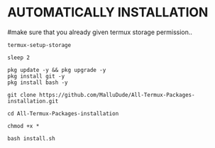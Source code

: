 
# AUTOMATICALLY INSTALLATION
#make sure that you already given termux storage permission..

```
termux-setup-storage

sleep 2

pkg update -y && pkg upgrade -y
pkg install git -y
pkg install bash -y

git clone https://github.com/MalluDude/All-Termux-Packages-installation.git

cd All-Termux-Packages-installation 

chmod +x *

bash install.sh
```
